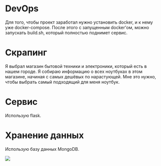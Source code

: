 # DevOps
Для того, чтобы проект заработал нужно установить docker, и к нему уже docker-compose.
После этого с запущенным docker'ом, можно запускать build.sh, который полностью поднимет сервис.
# Скрапинг
Я выбрал магазин бытовой техники и электроники, который есть в нашем городе.
Я собираю информацию о всех ноутбуках в этом магазине, начиная с самых дешёвых по нарастующей.
Мне это нужно, чтобы выбрать самый подходящий для меня ноутбук.
# Сервис
Использую flask.

# Хранение данных
Использую базу данных MongoDB.





![](https://github.com/Andrey2108/code-review/assets/153298361/4f7d8fb7-8327-4448-91d7-93131cf4f8b6)
